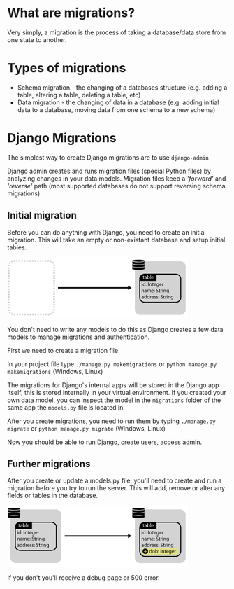 # What are migrations?
Very simply, a migration is the process of taking a database/data store from one state to another. 

# Types of migrations
- Schema migration - the changing of a databases structure (e.g. adding a table, altering a table, deleting a table, etc)
- Data migration - the changing of data in a database (e.g. adding initial data to a database, moving data from one schema to a new schema)

# Django Migrations
The simplest way to create Django migrations are to use `django-admin`

Django admin creates and runs migration files (special Python files) by analyzing changes in your data models. Migration files keep a _'forward'_ and _'reverse'_ path (most supported databases do not support reversing schema migrations)

## Initial migration
Before you can do anything with Django, you need to create an initial migration. This will take an empty or non-existant database and setup initial tables. 

![Initial Migration](images/migration-empty.png)

You don't need to write any models to do this as Django creates a few data models to manage migrations and authentication. 

First we need to create a migration file. 

In your project file type `./manage.py makemigrations` or `python manage.py makemigrations` (Windows, Linux)

The migrations for Django's internal apps will be stored in the Django app itself, this is stored internally in your virtual environment. If you created your own data model, you can inspect the model in the `migrations` folder of the same app the `models.py` file is located in. 

After you create migrations, you need to run them by typing `./manage.py migrate` or `python manage.py migrate` (Windows, Linux)

Now you should be able to run Django, create users, access admin. 

## Further migrations
After you create or update a models.py file, you'll need to create and run a migration before you try to run the server. This will add, remove or alter any fields or tables in the database. 

![Schema Migration](images/migration-schema.png)

If you don't you'll receive a debug page or 500 error. 
